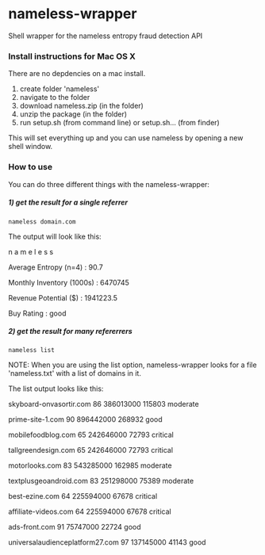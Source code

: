 # nameless-wrapper
Shell wrapper for the nameless entropy fraud detection API

### Install instructions for Mac OS X 

There are no depdencies on a mac install. 

1) create folder 'nameless'
2) navigate to the folder 
3) download nameless.zip (in the folder)
4) unzip the package (in the folder) 
5) run setup.sh (from command line) or setup.sh... (from finder) 

This will set everything up and you can use nameless by opening a new shell window. 

### How to use 

You can do three different things with the nameless-wrapper: 

##### 1) get the result for a single referrer

    nameless domain.com

The output will look like this: 

 n a m e l e s s
 
 Average Entropy (n=4) : 90.7
 
 Monthly Inventory (1000s) : 6470745
 
 Revenue Potential ($) : 1941223.5
 
 Buy Rating : good

##### 2) get the result for many refererrers 

    nameless list 

NOTE: When you are using the list option, nameless-wrapper looks for a file 'nameless.txt' with a list of domains in it. 

The list output looks like this: 

  skyboard-onvasortir.com 	 86 	 386013000 	 115803  moderate
 
  prime-site-1.com 	 90 	 896442000 	 268932 	 good
 
  mobilefoodblog.com 	 65 	 242646000 	 72793 	 critical
 
  tallgreendesign.com 	 65 	 242646000 	 72793 	 critical
 
  motorlooks.com 	 83 	 543285000 	 162985 	 moderate
 
  textplusgeoandroid.com 	 83 	 251298000 	 75389 	 moderate
 
  best-ezine.com 	 64 	 225594000 	 67678 	 critical
 
  affiliate-videos.com 	 64 	 225594000 	 67678 	 critical
 
  ads-front.com 	 91 	 75747000 	 22724 	 good
 
  universalaudienceplatform27.com 	 97 	 137145000 	 41143 	 good
